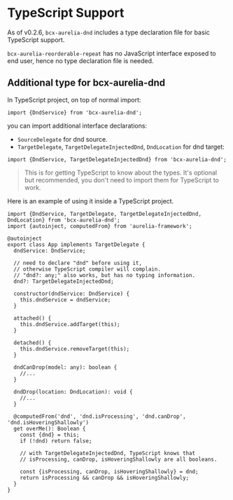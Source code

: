 # TypeScript Support

As of v0.2.6, `bcx-aurelia-dnd` includes a type declaration file for basic TypeScript support.

`bcx-aurelia-reorderable-repeat` has no JavaScript interface exposed to end user, hence no type declaration file is needed.

## Additional type for bcx-aurelia-dnd

In TypeScript project, on top of normal import:

```
import {DndService} from 'bcx-aurelia-dnd';
```

you can import additional interface declarations:

* `SourceDelegate` for dnd source.
* `TargetDelegate`, `TargetDelegateInjectedDnd`, `DndLocation` for dnd target:

```
import {DndService, TargetDelegateInjectedDnd} from 'bcx-aurelia-dnd';
```

> This is for getting TypeScript to know about the types. It's optional but recommended, you don't need to import them for TypeScript to work.

Here is an example of using it inside a TypeScript project.

```
import {DndService, TargetDelegate, TargetDelegateInjectedDnd, DndLocation} from 'bcx-aurelia-dnd';
import {autoinject, computedFrom} from 'aurelia-framework';

@autoinject
export class App implements TargetDelegate {
  dndService: DndService;

  // need to declare "dnd" before using it,
  // otherwise TypeScript compiler will complain.
  // "dnd?: any;" also works, but has no typing information.
  dnd?: TargetDelegateInjectedDnd;

  constructor(dndService: DndService) {
    this.dndService = dndService;
  }

  attached() {
    this.dndService.addTarget(this);
  }

  detached() {
    this.dndService.removeTarget(this);
  }

  dndCanDrop(model: any): boolean {
    //...
  }

  dndDrop(location: DndLocation): void {
    //...
  }

  @computedFrom('dnd', 'dnd.isProcessing', 'dnd.canDrop', 'dnd.isHoveringShallowly')
  get overMe(): Boolean {
    const {dnd} = this;
    if (!dnd) return false;

    // with TargetDelegateInjectedDnd, TypeScript knows that
    // isProcessing, canDrop, isHoveringShallowly are all booleans.

    const {isProcessing, canDrop, isHoveringShallowly} = dnd;
    return isProcessing && canDrop && isHoveringShallowly;
  }
}
```